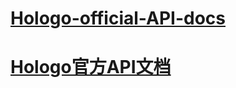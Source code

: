 # [Hologo-official-API-docs](https://github.com/hologoDev/open-api/blob/master/api/us_en/api_doc_en.md)

# [Hologo官方API文档](https://github.com/hologoDev/open-api/blob/master/api/zh_cn/api_doc_cn.md)
